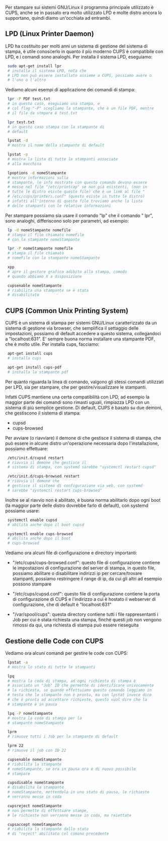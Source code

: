 
Per stampare sui sistemi GNU/Linux il programma principale
utilizzato è CUPS, anche se in passato era molto utilizzato LPD e
molte distro ancora lo supportano, quindi diamo un'occhiata ad
entrambi.


## LPD (Linux Printer Daemon)

LPD ha costituito per molti anni un sistema di gestione del
sistema di stampa, è utile conoscerlo in quanto il più moderno
CUPS è compatibile con LPD, e i comandi sono analoghi. Per
installa il sistema LPD, eseguiamo:

```sh
 sudo apt-get install lpr
 # installa il sistema LPD, nota che
 # LPD non può essere installato assieme a CUPS, possiamo avere o
 # l'uno o l'altro
```
Vediamo alcuni esempi di applicazione dei comandi di stampa:

```sh
 lpr -P PDF test.txt
 # in questo caso, eseguiamo una stampa, e
 # col flag "-P" scegliamo la stampante, che è un file PDF, mentre
 # il file da stmpare è test.txt
```
```sh
 lpr test.txt
 # in questo caso stampa con la stampante di
 # default
```
```sh
 lpstat -d
 # mostra il nome della stampante di default
```
```sh
 lpstat -p
 # mostra la lista di tutte le stampanti associate
 # alla macchina
```
```sh
 lpoptions -d nomeStampante
 # mostra informazioni sulla
 # stampante, le info mostrate con questo comando devono essere
 # messe nel file "/etc/printcap" se non già esistenti, (non in
 # tutte le distro esiste questo file) che è un link al file "
 # /etc/cups/printers.conf" (questo esiste in tutte le distro)
 # infatti all'interno di questo file troviamo anche la lista
 # delle stampanti con le relative informazioni
```
Per stampare possiamo sia usare il comando "lp" che il comando "
lpr", sono analoghi, differiscono solo per parametri, ad esempio:

```sh
 lp -d nomeStampante nomefile
 # stampa il file chiamato nomeFile
 # con la stampante nomeStampante
```
```sh
 lpr -P nomeStampante nomefile
 # stampa il file chiamato
 # nomeFile con la stampante nomeStampante
```
```sh
 xpp
 # apre il gestore grafico adibito alla stampa, comodo
 # quando abbiamo X a disposizione
```
```sh
 cupsenable nomeStampante
 # riabilita una stampante se è stata
 # disabilitata
```


## CUPS (Common Unix Printing System)

CUPS è un sistema di stampa per sistemi GNU/Linux caratterizzato
da un sistema di gestione via browser, che semplifica il
settaggio delle impostazioni, possiamo di default accedere a
questo sistema, collegandoci a "localhost:631". E' sempre buona
norma installare una stampante PDF, che è molto utile. Per
installa cups, facciamo:

```sh
 apt-get install cups
 # installa cups
```
```sh
 apt-get install cups-pdf
 # installa la stampante pdf
```
Per quanto riguarda la linea di comando, valgono gli stessi
comandi utilizzati per LPD, sia per stampare, che per
gestire/visualizzare le stampanti.

Infatti CUPS mantiene una certa compatibilità con LPD, ad esempio
la maggior parte dei comandi sono rimasti uguali, rimpiazza LPD
con un sistema di più semplice gestione. Di default, CUPS è
basato su due demoni, che gestiscono il sistema di stampa:

* cupsd
* cups-browsed

Per avviare (o riavviare) il demone di che gestisce il sistema di
stampa, che può essere in alcune distro un'operazione necessaria
dopo l'installazione, possiamo effettuare:

```sh
 /etc/init.d/cupsd restart
 # riavvia il demone che gestisce il
 # sistema di stampa, con systemd sarebbe "systemctl restart cupsd"
```
```sh
 /etc/init.d/cups-browsed restart
 # riavvia il demone che
 # gestisce il sistema di configurazione via web, con systemd
 # sarebbe "systemctl restart cups-browsed"
```
Inoltre se al riavvio non è abilitato, è buona norma abilitarlo
dopo ogni boot (la maggior parte delle distro dovrebbe farlo di
default), con systemd possiamo usare:

```sh
 systemctl enable cupsd
 # abilita anche dopo il boot cupsd
```
```sh
 systemctl enable cups-browsed
 # abilita anche dopo il boot
 # cups-browsed
```
Vediamo ora alcuni file di configurazione e directory importanti:

* "/etc/cups/cups-browsed.conf": questo file di configurazione
  contiene le impostazioni di configurazione del server di
  stampa, in questo file, possiamo abilitare o disabilitare
  indirizzi ip per cercare/trovare stampanti, possiamo
  restringere il range di ip, da cui gli altri ad esempio possono
  stampare

* "/etc/cups/cupsd.conf": questo file di configurazione contiene
  la porta di configurazione di CUPS e l'indirizzo a cui è
  hostato il webserver di configurazione, che di default è "localhost:631"

* "/var/spool/cups": questa directory contiene tutti i file
  rappresentanti i Job per cui è stata richiesta una stampa,
  finchè questi job non vengono rimossi da qui, una richiesta di
  stampa può essere rieseguita


## Gestione delle Code con CUPS

Vediamo ora alcuni comandi per gestire le code con CUPS:

```sh
 lpstat -a
 # mostra lo stato di tutte le stampanti
```
```sh
 lpq
 # mostra la coda di stampa, ad ogni richiesta di stampa è
 # associato un "Job" ID che permette di identificare univocamente
 # la richiesta, se quando effettuiamo questo comando leggiamo in
 # testa che la stampante non è pronta, ma con lpstat invece dice
 # che è pronta ad accettare richieste, questo vuol dire che la
 # stampante è in pausa
```
```sh
 lpq -P nomeStampante
 # mostra la coda di stampa per la
 # stampante nomeStampante
```
```sh
 lprm
 # rimuove tutti i Job per la stampante di default
```
```sh
 lprm 22
 # rimuove il job con ID 22
```
```sh
 cupsenable nomeStampante
 # riabilita la stampante
 # nomeStampante, se era in pausa ora è di nuovo possibile
 # stampare
```
```sh
 cupsdisable nomeStampante
 # disabilita la stampante
 # nomeStampante, mettendola in uno stato di pausa, le richieste
 # verranno messe in coda
```
```sh
 cupsreject nomeStampante
 # non permette di effettuare stampe,
 # le richieste non verranno messe in coda, ma reiettate
```
```sh
 cupsaccept nomeStampante
 # riabilita la stampante dallo stato
 # di "reject" abilitato col comano precedente
```
